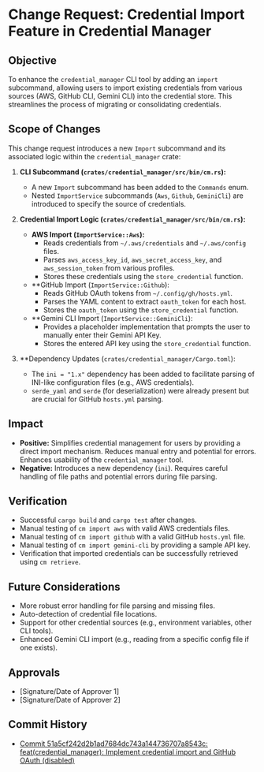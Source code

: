 # Change Request: Credential Import Feature in Credential Manager

## Objective

To enhance the `credential_manager` CLI tool by adding an `import` subcommand, allowing users to import existing credentials from various sources (AWS, GitHub CLI, Gemini CLI) into the credential store. This streamlines the process of migrating or consolidating credentials.

## Scope of Changes

This change request introduces a new `Import` subcommand and its associated logic within the `credential_manager` crate:

1.  **CLI Subcommand (`crates/credential_manager/src/bin/cm.rs`):**
    *   A new `Import` subcommand has been added to the `Commands` enum.
    *   Nested `ImportService` subcommands (`Aws`, `Github`, `GeminiCli`) are introduced to specify the source of credentials.

2.  **Credential Import Logic (`crates/credential_manager/src/bin/cm.rs`):**
    *   **AWS Import (`ImportService::Aws`):**
        *   Reads credentials from `~/.aws/credentials` and `~/.aws/config` files.
        *   Parses `aws_access_key_id`, `aws_secret_access_key`, and `aws_session_token` from various profiles.
        *   Stores these credentials using the `store_credential` function.
    *   **GitHub Import (`ImportService::Github`):
        *   Reads GitHub OAuth tokens from `~/.config/gh/hosts.yml`.
        *   Parses the YAML content to extract `oauth_token` for each host.
        *   Stores the `oauth_token` using the `store_credential` function.
    *   **Gemini CLI Import (`ImportService::GeminiCli`):
        *   Provides a placeholder implementation that prompts the user to manually enter their Gemini API Key.
        *   Stores the entered API key using the `store_credential` function.

3.  **Dependency Updates (`crates/credential_manager/Cargo.toml`):
    *   The `ini = "1.x"` dependency has been added to facilitate parsing of INI-like configuration files (e.g., AWS credentials).
    *   `serde_yaml` and `serde` (for deserialization) were already present but are crucial for GitHub `hosts.yml` parsing.

## Impact

*   **Positive:** Simplifies credential management for users by providing a direct import mechanism. Reduces manual entry and potential for errors. Enhances usability of the `credential_manager` tool.
*   **Negative:** Introduces a new dependency (`ini`). Requires careful handling of file paths and potential errors during file parsing.

## Verification

*   Successful `cargo build` and `cargo test` after changes.
*   Manual testing of `cm import aws` with valid AWS credentials files.
*   Manual testing of `cm import github` with a valid GitHub `hosts.yml` file.
*   Manual testing of `cm import gemini-cli` by providing a sample API key.
*   Verification that imported credentials can be successfully retrieved using `cm retrieve`.

## Future Considerations

*   More robust error handling for file parsing and missing files.
*   Auto-detection of credential file locations.
*   Support for other credential sources (e.g., environment variables, other CLI tools).
*   Enhanced Gemini CLI import (e.g., reading from a specific config file if one exists).

## Approvals

*   [Signature/Date of Approver 1]
*   [Signature/Date of Approver 2]

## Commit History

- [Commit 51a5cf242d2b1ad7684dc743a144736707a8543c: feat(credential_manager): Implement credential import and GitHub OAuth (disabled)](docs/commits/51a5cf242d2b1ad7684dc743a144736707a8543c_feat_credential_manager_Implement_credential_import_and_GitHub_OAuth_disabled.md)